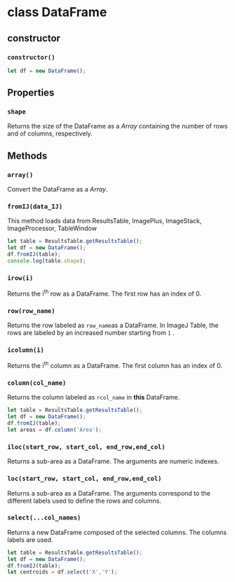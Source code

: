 # class DataFrame
## constructor 
### `constructor()`
```javascript
let df = new DataFrame();
```
## Properties

###  `shape`
Returns the size of the DataFrame as a _Array_ containing the number of rows and of columns, respectively.

## Methods
###  `array()`
Convert the DataFrame as a _Array_. 

###  `fromIJ(data_IJ)`
This method loads data from ResultsTable, ImagePlus, ImageStack, ImageProcessor, TableWindow

```javascript
let table = ResultsTable.getResultsTable();
let df = new DataFrame();
df.fromIJ(table);
console.log(table.shape);
```


###  `irow(i)`
Returns the i<sup>th</sup> row as a DataFrame. The first row has an index of 0.

###  `row(row_name)`
Returns the row labeled as `row_name`as a DataFrame. In ImageJ Table, the rows are labeled by an increased number starting from `1` .
###  `icolumn(i)`
Returns the i<sup>th</sup> column as a DataFrame. The first column has an index of 0.

###  `column(col_name)`
Returns the column labeled as `rcol_name` in **this** DataFrame.

```javascript
let table = ResultsTable.getResultsTable();
let df = new DataFrame();
df.fromIJ(table);
let areas = df.column('Area');
```

### `iloc(start_row, start_col, end_row,end_col)`
Returns a sub-area as a DataFrame. The arguments are numeric indexes.

### `loc(start_row, start_col, end_row,end_col)`
Returns a sub-area as a DataFrame. The arguments correspond to the different labels used to define the rows and columns.

###  `select(...col_names)`
Returns a new DataFrame composed of the selected columns. The columns labels are used.

```javascript
let table = ResultsTable.getResultsTable();
let df = new DataFrame();
df.fromIJ(table);
let centroids = df.select('X','Y');
```



